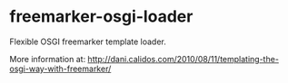 freemarker-osgi-loader
======================

Flexible OSGI freemarker template loader.

More information at: http://dani.calidos.com/2010/08/11/templating-the-osgi-way-with-freemarker/
